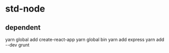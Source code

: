 # std-node

## dependent

yarn global add create-react-app
yarn global bin
yarn add express
yarn add --dev grunt
